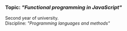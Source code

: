 ### Topic: *"Functional programming in JavaScript"*
Second year of university.<br>
Discipline: *"Programming languages and methods"*
